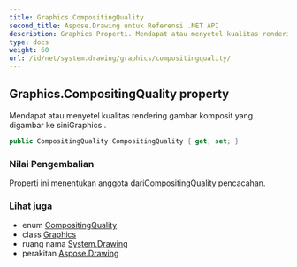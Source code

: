 ```yaml
---
title: Graphics.CompositingQuality
second_title: Aspose.Drawing untuk Referensi .NET API
description: Graphics Properti. Mendapat atau menyetel kualitas rendering gambar komposit yang digambar ke siniGraphics .
type: docs
weight: 60
url: /id/net/system.drawing/graphics/compositingquality/
---
```

## Graphics.CompositingQuality property

Mendapat atau menyetel kualitas rendering gambar komposit yang digambar ke siniGraphics .

```csharp
public CompositingQuality CompositingQuality { get; set; }
```

### Nilai Pengembalian

Properti ini menentukan anggota dariCompositingQuality pencacahan.

### Lihat juga

* enum [CompositingQuality](../../../system.drawing.drawing2d/compositingquality/)
* class [Graphics](../)
* ruang nama [System.Drawing](../../graphics/)
* perakitan [Aspose.Drawing](../../../)


